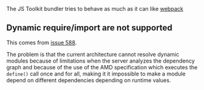 The JS Toolkit bundler tries to behave as much as it can like [webpack]()

## Dynamic require/import are not supported

This comes from [issue 588](https://github.com/liferay/liferay-js-toolkit/issues/588).

The problem is that the current architecture cannot resolve dynamic modules because of limitations when the server analyzes the dependency graph and because of the use of the AMD specification which executes the `define()` call once and for all, making it it impossible to make a module depend on different dependencies depending on runtime values.